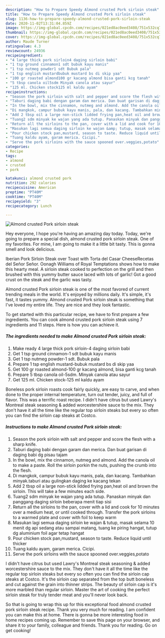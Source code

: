 ```yaml
---
description: "How to Prepare Speedy Almond crusted Pork sirloin steak"
title: "How to Prepare Speedy Almond crusted Pork sirloin steak"
slug: 1136-how-to-prepare-speedy-almond-crusted-pork-sirloin-steak
date: 2020-11-02T13:31:04.859Z
image: https://img-global.cpcdn.com/recipes/021ed8ac0eed3408/751x532cq70/almond-crusted-pork-sirloin-steak-recipe-main-photo.jpg
thumbnail: https://img-global.cpcdn.com/recipes/021ed8ac0eed3408/751x532cq70/almond-crusted-pork-sirloin-steak-recipe-main-photo.jpg
cover: https://img-global.cpcdn.com/recipes/021ed8ac0eed3408/751x532cq70/almond-crusted-pork-sirloin-steak-recipe-main-photo.jpg
author: Maude Turner
ratingvalue: 4.3
reviewcount: 24936
recipeingredient:
- "4 large thick pork sirloin4 daging sirloin babi"
- "1 tsp ground cinnamon1 sdt bubuk kayu manis"
- "1 tsp nutmeg powder1 sdt Bubuk pala"
- "1 tsp english mustardbubuk mustard bs di skip yaa"
- "100 gr roasted almond100 gr kacang almond bisa ganti kcg tanah"
- "5 tbsp canola oil5sdm Minyak canola atau sayur"
- "125 ml. Chicken stock125 ml kaldu ayam"
recipeinstructions:
- "Season the pork sirloin with salt and pepper and score the flesh with a sharp knife."
- "Taburi daging babi dengan garam dan merica. Dan buat garisan di daging babi dg pisau tajam"
- "In the bowl, mix the cinnamon, nutmeg and almond. Add the canola oil to make a paste. Roll the sirloin porkin the nuts, pushing the crumb into the flesh."
- "Di mangkok, campur bubuk kayu manis, pala, dan kacang. Tambahkan minyak.taburi atau gulingkan daging ke kacang tekan"
- "Add 2 tbsp oil a large non-stick lidded frying pan,heat oil and brown the sirloin. This will take a few minutes each side."
- "Tuang2 sdm minyak ke wajan yang ada tutup. Panaskan minyak dan panggang daging sirloin beberapa menit tiap sisi"
- "Return all the sirloins to the pan, cover with a lid and cook for 10 minutes over a medium heat, or until cooked through. Transfer the pork sirloins to a warmed plate and cover with foil to keep warm"
- "Masukan lagi semua daging sirloin ke wajan &amp; tutup, masak selama 10 menit dg api sedang atau sampai matang, tuang ke piring hangat, tutup dg aluminium foil agar tetap hangat"
- "Pour chicken stock pan,mustard, season to taste. Reduce liquid until thicker"
- "Tuang kaldu ayam, garam merica. Cicipi."
- "Serve the pork sirloins with the sauce spooned over.veggies,potato"
categories:
- Recipe
tags:
- almond
- crusted
- pork

katakunci: almond crusted pork 
nutrition: 292 calories
recipecuisine: American
preptime: "PT40M"
cooktime: "PT40M"
recipeyield: "3"
recipecategory: Lunch

---
```



![Almond crusted Pork sirloin steak](https://img-global.cpcdn.com/recipes/021ed8ac0eed3408/751x532cq70/almond-crusted-pork-sirloin-steak-recipe-main-photo.jpg)

Hey everyone, I hope you're having an amazing day today. Today, we're going to prepare a special dish, almond crusted pork sirloin steak. One of my favorites. For mine, I am going to make it a little bit tasty. This is gonna smell and look delicious.

Iberian Pork Sirloin Steak over Toast with Torta del Casar CheeseRecetas del Señor Señor. Oonagh Williams of Royal Temptations shows how to make this hearty meal. A sirloin steak cooked to perfection on the grill and then brushed with this yummy butter sauce laced with lots of garlic! Got a good crust on the steak and the garlic was tasty.

Almond crusted Pork sirloin steak is one of the most favored of current trending meals in the world. It's enjoyed by millions daily. It's simple, it's fast, it tastes yummy. Almond crusted Pork sirloin steak is something that I've loved my entire life. They are nice and they look fantastic.


To get started with this particular recipe, we have to first prepare a few ingredients. You can cook almond crusted pork sirloin steak using 7 ingredients and 11 steps. Here is how you can achieve it.

<!--inarticleads1-->

##### The ingredients needed to make Almond crusted Pork sirloin steak:

1. Make ready 4 large thick pork sirloin-4 daging sirloin babi
1. Get 1 tsp ground cinnamon-1 sdt bubuk kayu manis
1. Get 1 tsp nutmeg powder-1 sdt. Bubuk pala
1. Prepare 1 tsp english mustard-bubuk mustard bs di skip yaa
1. Get 100 gr roasted almond-100 gr kacang almond, bisa ganti kcg tanah
1. Prepare 5 tbsp canola oil-5sdm. Minyak canola atau sayur
1. Get 125 ml. Chicken stock-125 ml kaldu ayam


Boneless pork sirloin roasts cook fairly quickly, are easy to carve, and when done to the proper internal temperature, turn out tender, juicy, and full of flavor. This was a terrific roast recipe. I didn&#39;t have citrus but used Lawry&#39;s Montreal steak seasoning &amp; added worcestershire sauce to the mix. They don&#39;t have it all the time like the regular top sirloin steaks but every so often you can find the sirloin cap steaks at Costco. 

<!--inarticleads2-->

##### Instructions to make Almond crusted Pork sirloin steak:

1. Season the pork sirloin with salt and pepper and score the flesh with a sharp knife.
1. Taburi daging babi dengan garam dan merica. Dan buat garisan di daging babi dg pisau tajam
1. In the bowl, mix the cinnamon, nutmeg and almond. Add the canola oil to make a paste. Roll the sirloin porkin the nuts, pushing the crumb into the flesh.
1. Di mangkok, campur bubuk kayu manis, pala, dan kacang. Tambahkan minyak.taburi atau gulingkan daging ke kacang tekan
1. Add 2 tbsp oil a large non-stick lidded frying pan,heat oil and brown the sirloin. This will take a few minutes each side.
1. Tuang2 sdm minyak ke wajan yang ada tutup. Panaskan minyak dan panggang daging sirloin beberapa menit tiap sisi
1. Return all the sirloins to the pan, cover with a lid and cook for 10 minutes over a medium heat, or until cooked through. Transfer the pork sirloins to a warmed plate and cover with foil to keep warm
1. Masukan lagi semua daging sirloin ke wajan &amp; tutup, masak selama 10 menit dg api sedang atau sampai matang, tuang ke piring hangat, tutup dg aluminium foil agar tetap hangat
1. Pour chicken stock pan,mustard, season to taste. Reduce liquid until thicker
1. Tuang kaldu ayam, garam merica. Cicipi.
1. Serve the pork sirloins with the sauce spooned over.veggies,potato


I didn&#39;t have citrus but used Lawry&#39;s Montreal steak seasoning &amp; added worcestershire sauce to the mix. They don&#39;t have it all the time like the regular top sirloin steaks but every so often you can find the sirloin cap steaks at Costco. It&#39;s the sirloin cap separated from the top butt boneless and cut against the grain into thinner strips. The beauty of sirloin cap is it&#39;s more marbled than regular sirloin. Master the art of cooking the perfect sirloin steak for truly tender meat and you&#39;ll never look back. 

So that is going to wrap this up for this exceptional food almond crusted pork sirloin steak recipe. Thank you very much for reading. I am confident you can make this at home. There is gonna be more interesting food in home recipes coming up. Remember to save this page on your browser, and share it to your family, colleague and friends. Thank you for reading. Go on get cooking!
